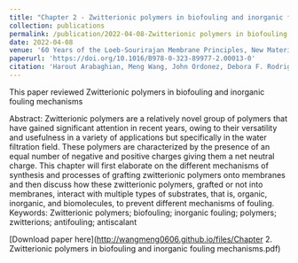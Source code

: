 ```yaml
---
title: "Chapter 2 - Zwitterionic polymers in biofouling and inorganic fouling mechanisms"
collection: publications
permalink: /publication/2022-04-08-Zwitterionic polymers in biofouling and inorganic fouling mechanisms
date: 2022-04-08
venue: '60 Years of the Loeb-Sourirajan Membrane Principles, New Materials, Modelling, Characterization, and Applications'
paperurl: 'https://doi.org/10.1016/B978-0-323-89977-2.00013-0'
citation: 'Harout Arabaghian, Meng Wang, John Ordonez, Debora F. Rodrigues, (2022). &quot;Zwitterionic polymers in biofouling and inorganic fouling mechanisms.&quot; <i>60 Years of the Loeb-Sourirajan Membrane, 33-70, ISBN 9780323899772</i>.'
---
```

This paper reviewed Zwitterionic polymers in biofouling and inorganic fouling mechanisms

Abstract: Zwitterionic polymers are a relatively novel group of polymers that have gained significant attention in recent years, owing to their versatility and usefulness in a variety of applications but specifically in the water filtration field. These polymers are characterized by the presence of an equal number of negative and positive charges giving them a net neutral charge. This chapter will first elaborate on the different mechanisms of synthesis and processes of grafting zwitterionic polymers onto membranes and then discuss how these zwitterionic polymers, grafted or not into membranes, interact with multiple types of substrates, that is, organic, inorganic, and biomolecules, to prevent different mechanisms of fouling.
Keywords: Zwitterionic polymers; biofouling; inorganic fouling; polymers; zwitterions; antifouling; antiscalant

[Download paper here](http://wangmeng0606.github.io/files/Chapter 2. Zwitterionic polymers in biofouling and inorganic fouling mechanisms.pdf)

